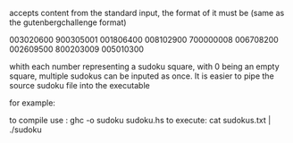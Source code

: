 accepts content from the standard input, the format of it must be (same as the gutenbergchallenge format)

<name>
003020600
900305001
001806400
008102900
700000008
006708200
002609500
800203009
005010300

whith each number representing a sudoku square, with 0 being an empty square,
multiple sudokus can be inputed as once. It is easier to pipe the source
 sudoku file into the executable

for example:

to compile use : 
ghc -o sudoku sudoku.hs
to execute:
cat sudokus.txt | ./sudoku
